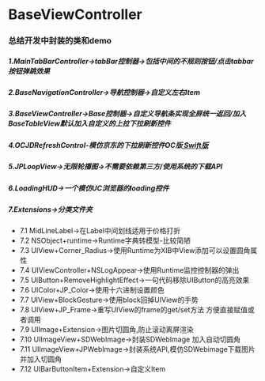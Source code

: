 # BaseViewController   
### 总结开发中封装的类和demo   

##### 1.MainTabBarController->tabBar控制器->包括中间的不规则按钮/点击tabbar按钮弹跳效果   
##### 2.BaseNavigationController->导航控制器->自定义左右Item     
##### 3.BaseViewController->Base控制器->自定义导航条实现全屏统一返回/加入BaseTableView默认加入自定义的上拉下拉刷新控件   
##### 4.OCJDRefreshControl-模仿京东的下拉刷新控件OC版[ Swift版](https://github.com/baiyidjp/SwiftJDRefreshControl)    
##### 5.JPLoopView->无限轮播图->不需要依赖第三方/使用系统的下载API   
##### 6.LoadingHUD->一个模仿UC浏览器的loading控件   
##### 7.Extensions->分类文件夹   
- 7.1 MidLineLabel->在Label中间划线适用于价格打折     
- 7.2 NSObject+runtime->Runtime字典转模型-比较简陋   
- 7.3 UIView+Corner_Radius->使用Runtime为XIB中View添加可以设置圆角属性   
- 7.4 UIViewController+NSLogAppear->使用Runtime监控控制器的弹出   
- 7.5 UIButton+RemoveHighlightEffect->一句代码移除UIButton的高亮效果   
- 7.6 UIColor+JP_Color->使用十六进制设置颜色   
- 7.7 UIView+BlockGesture->使用block回掉UIView的手势   
- 7.8 UIView+JP_Frame->重写UIView的frame的get/set方法 方便直接赋值或者调用   
- 7.9 UIImage+Extension->图片切圆角,防止滚动离屏渲染   
- 7.10 UIImageView+SDWebImage->封装SDWebImage 加入自动切圆角   
- 7.11 UIImageView+JPWebImage->封装系统API,模仿SDWebimage下载图片 并加入切圆角   
- 7.12 UIBarButtonItem+Extension->自定义Item 
